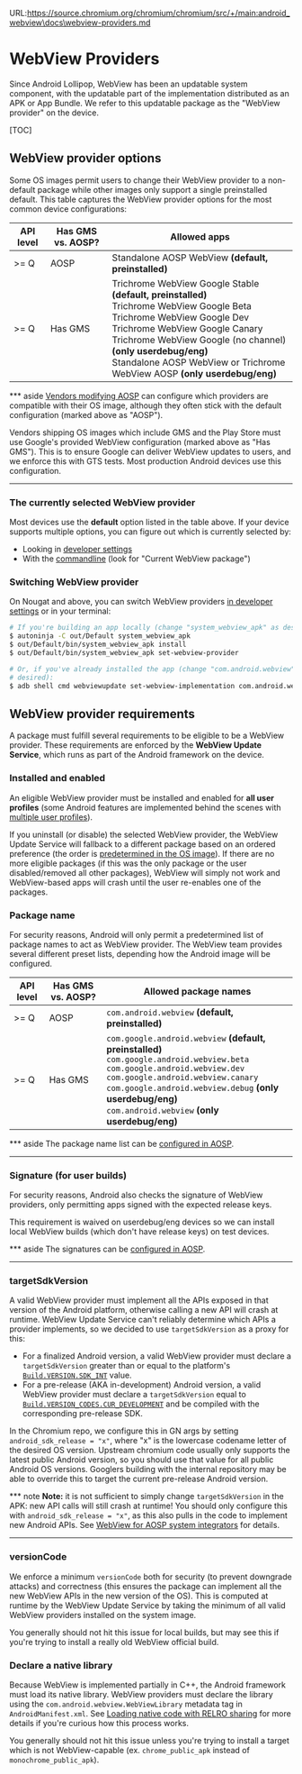 URL:https://source.chromium.org/chromium/chromium/src/+/main:android_webview\docs\webview-providers.md
# WebView Providers

Since Android Lollipop, WebView has been an updatable system component, with
the updatable part of the implementation distributed as an APK or App Bundle.
We refer to this updatable package as the "WebView provider" on the device.

[TOC]

## WebView provider options

Some OS images permit users to change their WebView provider to a non-default
package while other images only support a single preinstalled default. This
table captures the WebView provider options for the most common device
configurations:

<!-- Keep this table in sync with build-instructions.md and the table below -->
| API level            | Has GMS vs. AOSP? | Allowed apps |
| -------------------- | ----------------- | ------------ |
| >= Q                 | AOSP    | Standalone AOSP WebView **(default, preinstalled)** |
| >= Q                 | Has GMS | Trichrome WebView Google Stable **(default, preinstalled)**<br>Trichrome WebView Google Beta<br>Trichrome WebView Google Dev<br>Trichrome WebView Google Canary<br>Trichrome WebView Google (no channel) **(only userdebug/eng)**<br>Standalone AOSP WebView or Trichrome WebView AOSP **(only userdebug/eng)** |

*** aside
[Vendors modifying AOSP][aosp] can configure which providers are compatible with
their OS image, although they often stick with the default configuration (marked
above as "AOSP").

Vendors shipping OS images which include GMS and the Play Store must use
Google's provided WebView configuration (marked above as "Has GMS"). This is to
ensure Google can deliver WebView updates to users, and we enforce this with GTS
tests. Most production Android devices use this configuration.
***

### The currently selected WebView provider

Most devices use the **default** option listed in the table above. If your
device supports multiple options, you can figure out which is currently selected
by:

* Looking in [developer settings](prerelease.md#switch-channel)
* With the [commandline](quick-start.md#Troubleshooting) (look for "Current
  WebView package")

### Switching WebView provider

On Nougat and above, you can switch WebView providers [in developer
settings](prerelease.md#switch-channel) or in your terminal:

```sh
# If you're building an app locally (change "system_webview_apk" as desired):
$ autoninja -C out/Default system_webview_apk
$ out/Default/bin/system_webview_apk install
$ out/Default/bin/system_webview_apk set-webview-provider

# Or, if you've already installed the app (change "com.android.webview" as
# desired):
$ adb shell cmd webviewupdate set-webview-implementation com.android.webview
```

## WebView provider requirements

A package must fulfill several requirements to be eligible to be a WebView
provider. These requirements are enforced by the **WebView Update Service**,
which runs as part of the Android framework on the device.

### Installed and enabled

An eligible WebView provider must be installed and enabled for **all user
profiles** (some Android features are implemented behind the scenes with
[multiple user profiles](prerelease.md#multiple-profiles)).

If you uninstall (or disable) the selected WebView provider, the WebView Update
Service will fallback to a different package based on an ordered preference (the
order is [predetermined in the OS image][aosp]). If there are no more eligible
packages (if this was the only package or the user disabled/removed all other
packages), WebView will simply not work and WebView-based apps will crash until
the user re-enables one of the packages.

### Package name

For security reasons, Android will only permit a predetermined list of package
names to act as WebView provider. The WebView team provides several different
preset lists, depending how the Android image will be configured.

<!-- Keep this table in sync with build-instructions.md and the table above -->
| API level            | Has GMS vs. AOSP? | Allowed package names |
| -------------------- | ----------------- | --------------------- |
| >= Q                 | AOSP    | `com.android.webview` **(default, preinstalled)** |
| >= Q                 | Has GMS | `com.google.android.webview` **(default, preinstalled)**<br>`com.google.android.webview.beta`<br>`com.google.android.webview.dev`<br>`com.google.android.webview.canary`<br>`com.google.android.webview.debug` **(only userdebug/eng)**<br>`com.android.webview` **(only userdebug/eng)** |

*** aside
The package name list can be [configured in AOSP][aosp].
***

### Signature (for user builds)

For security reasons, Android also checks the signature of WebView providers,
only permitting apps signed with the expected release keys.

This requirement is waived on userdebug/eng devices so we can install local
WebView builds (which don't have release keys) on test devices.

*** aside
The signatures can be [configured in AOSP][aosp].
***

### targetSdkVersion

A valid WebView provider must implement all the APIs exposed in that version of
the Android platform, otherwise calling a new API will crash at runtime. WebView
Update Service can't reliably determine which APIs a provider implements, so we
decided to use `targetSdkVersion` as a proxy for this:

* For a finalized Android version, a valid WebView provider must declare
  a `targetSdkVersion` greater than or equal to the platform's
  [`Build.VERSION.SDK_INT`](https://developer.android.com/reference/android/os/Build.VERSION#SDK_INT)
  value.
* For a pre-release (AKA in-development) Android version, a valid WebView
  provider must declare a `targetSdkVersion` equal to
  [`Build.VERSION_CODES.CUR_DEVELOPMENT`](https://developer.android.com/reference/android/os/Build.VERSION_CODES#CUR_DEVELOPMENT)
  and be compiled with the corresponding pre-release SDK.

In the Chromium repo, we configure this in GN args by setting
`android_sdk_release = "x"`, where "x" is the lowercase codename letter of the
desired OS version. Upstream chromium code usually only supports the latest
public Android version, so you should use that value for all public Android OS
versions. Googlers building with the internal repository may be able to override
this to target the current pre-release Android version.

*** note
**Note:** it is not sufficient to simply change `targetSdkVersion` in the APK:
new API calls will still crash at runtime! You should only configure this with
`android_sdk_release = "x"`, as this also pulls in the code to implement new
Android APIs. See [WebView for AOSP system
integrators](aosp-system-integration.md#pre-release) for details.
***

### versionCode

We enforce a minimum `versionCode` both for security (to prevent downgrade
attacks) and correctness (this ensures the package can implement all the new
WebView APIs in the new version of the OS). This is computed at runtime by the
WebView Update Service by taking the minimum of all valid WebView providers
installed on the system image.

You generally should not hit this issue for local builds, but may see this if
you're trying to install a really old WebView official build.

### Declare a native library

Because WebView is implemented partially in C++, the Android framework must load
its native library. WebView providers must declare the library using the
`com.android.webview.WebViewLibrary` metadata tag in `AndroidManifest.xml`. See
[Loading native code with RELRO
sharing](how-does-loading-work.md#Loading-native-code-with-RELRO-sharing) for
more details if you're curious how this process works.

You generally should not hit this issue unless you're trying to install a target
which is not WebView-capable (ex. `chrome_public_apk` instead of
`monochrome_public_apk`).

[aosp]: aosp-system-integration.md#Configuring-the-Android-framework
